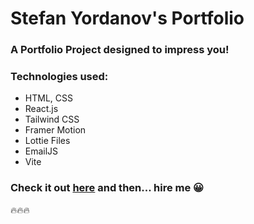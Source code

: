 # Stefan Yordanov's Portfolio

### A Portfolio Project designed to impress you!

### Technologies used:

- HTML, CSS
- React.js
- Tailwind CSS
- Framer Motion
- Lottie Files
- EmailJS
- Vite

### Check it out [here](https://stefanyordanov.netlify.app/) and then... hire me 😀

🔥🔥🔥
